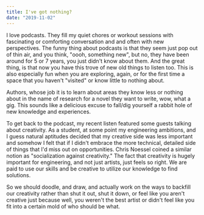 ```yaml
---
title: I've got nothing?
date: "2019-11-02"
---
```


I love podcasts. They fill my quiet chores or workout sessions with fascinating or comforting conversation and and often with new perspectives. The funny thing about podcasts is that they seem just pop out of thin air, and you think,
"oooh, something new", but no, they have been around for 5 or 7 years, you just didn't know about them. And the great thing, 
is that now you have this trove of new old things to listen too. This is also especially fun when you are exploring, again, or for the first time
a space that you haven't "visited" or know little to nothing about. 

Authors, whose job it is to learn about areas they know less or nothing about in the name of research for a novel
they want to write, wow, what a gig. This sounds like a delicious excuse to fall/dig yourself a rabbit hole of new knowledge and experiences. 

To get back to the podcast, my recent listen featured some guests talking about creativity. As a student, at some point
my engineering ambitions, and I guess natural aptitudes decided that my creative side was less important and somehow I felt that if I didn't embrace the more technical, detailed side of things that I'd miss
out on opportunities. Chris Noessel coined a similar notion as "socialization against creativity." The fact that creativity is hugely important for engineering, and not just artists, just feels so right. We are paid
to use our skills and be creative to utilize our knowledge to find solutions. 

So we should doodle, and draw, and actually work on the ways to backfill our creativity rather than shut it out, shut it down, or feel like you
aren't creative just because well, you weren't the best artist or didn't feel like you fit into a certain mold of who should be what.